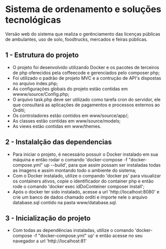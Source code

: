 # Sistema de ordenamento e soluções tecnológicas #
Versão web do sistema que realiza o gerênciamento das licenças públicas de ambulantes, uso de solo, foodtrucks, mercados e feiras públicas.

## 1 - Estrutura do projeto ##
* O projeto foi desenvolvido utilizando Docker e os pacotes de terceiros de php oferecidos pela coffeecode e gerenciados pelo composer php;
* Foi utilizado o padrão de projeto MVC e a contrução de API's dispostas no arquivo index.php;
* As configurações globais do projeto estão contidas em wwww/source/Config.php;
* O arquivo task.php deve ser utilizado como tarefa cron do servidor, ele que consultará as aplicações de pagamentos e processos externos ao Orditi;
* Os controladores estão contidos em www/source/app/;
* As classes estão contidas em www/source/models;
* As views estão contidas em www/themes.

## 2 - Instalalção das dependencias ##
* Para iniciar o projeto, é necessário possuir o Docker instalado em sua máquina e então rodar o comando 'docker-compose -f "docker-compose.yml" up --build',
para que assim possam ser instaladas todas as imagens e assim montando todo o ambiente do sistema;
* Com o Docker instalado, utilize o compando 'docker ps' para visualizar os containers ativos, copie o identificador do container php e então rode o comando
'docker exec idDoConteiner composer install';
* Após o docker ter sido instalado, acesse a url 'http://localhost:8080' e crie um banco de dados chamado orditi e importe nele o arquivo database.sql contido
na pasta www/database.sql.

## 3 - Inicialização do projeto ##
* Com todas as dependências instaladas, utilize o comando 'docker-compose -f "docker-compose.yml" up' e então acesse no seu navegador a url 'httṕ://localhost:81'
